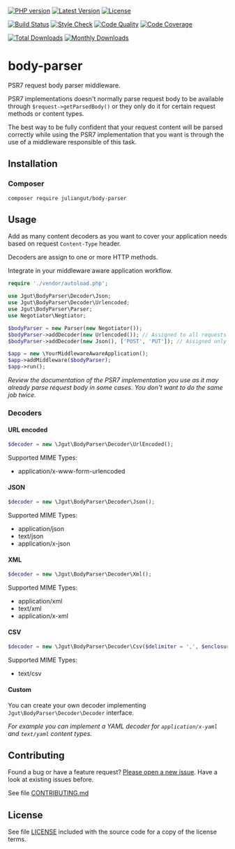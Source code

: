 [![PHP version](https://img.shields.io/badge/PHP-%3E%3D5.6-8892BF.svg?style=flat-square)](http://php.net)
[![Latest Version](https://img.shields.io/packagist/v/juliangut/body-parser.svg?style=flat-square)](https://packagist.org/packages/juliangut/body-parser)
[![License](https://img.shields.io/github/license/juliangut/body-parser.svg?style=flat-square)](https://github.com/juliangut/body-parser/blob/master/LICENSE)

[![Build Status](https://img.shields.io/travis/juliangut/body-parser.svg?style=flat-square)](https://travis-ci.org/juliangut/body-parser)
[![Style Check](https://styleci.io/repos/XXXXXXXX/shield)](https://styleci.io/repos/XXXXXXXX)
[![Code Quality](https://img.shields.io/scrutinizer/g/juliangut/body-parser.svg?style=flat-square)](https://scrutinizer-ci.com/g/juliangut/body-parser)
[![Code Coverage](https://img.shields.io/coveralls/juliangut/body-parser.svg?style=flat-square)](https://coveralls.io/github/juliangut/body-parser)

[![Total Downloads](https://img.shields.io/packagist/dt/juliangut/body-parser.svg?style=flat-square)](https://packagist.org/packages/juliangut/body-parser)
[![Monthly Downloads](https://img.shields.io/packagist/dm/juliangut/body-parser.svg?style=flat-square)](https://packagist.org/packages/juliangut/body-parser)

# body-parser

PSR7 request body parser middleware.

PSR7 implementations doesn't normally parse request body to be available through `$request->getParsedBody()` or they only do it for certain request methods or content types.

The best way to be fully confident that your request content will be parsed correctly while using the PSR7 implementation that you want is through the use of a middleware responsible of this task.

## Installation

### Composer

```
composer require juliangut/body-parser
```

## Usage

Add as many content decoders as you want to cover your application needs based on request `Content-Type` header.

Decoders are assign to one or more HTTP methods.

Integrate in your middleware aware application workflow.

```php
require './vendor/autoload.php';

use Jgut\BodyParser\Decoder\Json;
use Jgut\BodyParser\Decoder\Urlencoded;
use Jgut\BodyParser\Parser;
use Negotiator\Negtiator;

$bodyParser = new Parser(new Negotiator());
$bodyParser->addDecoder(new Urlencoded()); // Assigned to all requests
$bodyParser->addDecoder(new Json(), ['POST', 'PUT']); // Assigned only to some requests

$app = new \YourMiddlewareAwareApplication();
$app->addMiddleware($bodyParser);
$app->run();
```

*Review the documentation of the PSR7 implementation you use as it may already parse request body in some cases. You don't want to do the same job twice.*

### Decoders

#### URL encoded

```php
$decoder = new \Jgut\BodyParser\Decoder\UrlEncoded();
```

Supported MIME Types:

* application/x-www-form-urlencoded

#### JSON

```php
$decoder = new \Jgut\BodyParser\Decoder\Json();
```

Supported MIME Types:

* application/json
* text/json
* application/x-json

#### XML

```php
$decoder = new \Jgut\BodyParser\Decoder\Xml();
```

Supported MIME Types:

* application/xml
* text/xml
* application/x-xml

#### CSV

```php
$decoder = new \Jgut\BodyParser\Decoder\Csv($delimiter = ',', $enclosure = '"', $escape = '\\');
```

Supported MIME Types:

* text/csv

#### Custom

You can create your own decoder implementing `Jgut\BodyParser\Decoder\Decoder` interface.

*For example you can implement a YAML decoder for `application/x-yaml` and `text/yaml` content types.*

## Contributing

Found a bug or have a feature request? [Please open a new issue](https://github.com/juliangut/body-parser/issues). Have a look at existing issues before.

See file [CONTRIBUTING.md](https://github.com/juliangut/body-parser/blob/master/CONTRIBUTING.md)

## License

See file [LICENSE](https://github.com/juliangut/body-parser/blob/master/LICENSE) included with the source code for a copy of the license terms.
